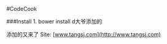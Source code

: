 #CodeCook

###Install
	1. bower install
 d大爷添加的


添加的又来了
Site: [www.tangsj.com](http://www.tangsj.com)
